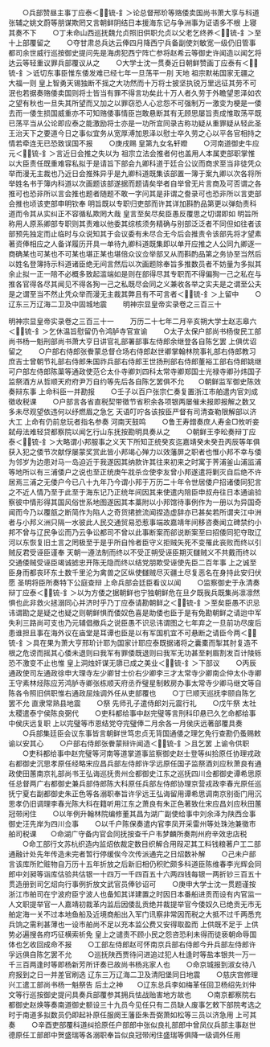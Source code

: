 <!-- { "loadSidebar": true } -->
　　○兵部赞昼主事丁应泰＜锍-釒＞论总督邢玠等赂倭卖国尚书萧大享与科道张辅之姚文蔚等朋谋欺罔又言朝鲜阴结日本援海东记与争洲事为证语多不根  上寝其奏不下
　　○丁未命山西巡抚魏允贞照旧供职允贞以父老乞终养＜锍-釒＞至十上部覆留之
　　○夺甘肃总兵达云俸四月降西宁兵备副使刘敏宽一级仍旧管事都司余世威行巡按御史提问先是海虏犯西宁阵亡参将赵希云等御史许闻造以闻乞将达云等轻重议罪兵部覆议从之
　　○大学士沈一贯奏近日朝鲜赞画丁应泰有＜锍-釒＞诋切东事臣惟东倭发难已经七年一旦荡平一刖  天地  祖宗默祐国家无疆之大福一则  皇上智勇天锡独断不摇之大功然而十万将士披坚执锐万里远征其劳不可泯也若据奏赂倭卖国则将士皆当有罪不得言功矣此十万人者久劳于外瞻望恩泽如农之望有秋也一旦失其所望而又加之以罪窃恐人心忿怨不可强制万一激变为梗是一倭去而一倭生损国威重亦不可知赂倭事情臣岂敢悬断其有无顾思屡旨责成惟取荡平既已荡平当从公论即应泰之能激励将士亦是一功所宜同录古称功疑从重罪疑从轻此圣王治天下之要道今日之事似宜务从宽厚溥加恩泽以慰士卒久劳之心以平各官相持之情若牵连无已恐致误国不报
　　○庚戌赐  皇第九女名轩嬁
　　○河南道御史牛应元＜锍-釒＞言近日会推之失以为  祖宗立法会推者何也盖用人本属吏部职掌惟以大臣责任既重难容私拟于是请旨下部会九卿科道于廷合公议而商求至当非徒凭众举而漫无主裁也乃近日会推殊异乎是九卿科道既集该部置一簿于案九卿以次各将所举姓名书于簿内科道以次画题该部遂据而题请矣举者自举曾无片言商及可否谓之各推可也恐非所以言会推也题者随题不敢一字问其是非谓之誊录可也恐非所以言吏部会推也顷该吏部申明钦奉  明旨既以专职归吏部而许其详加斟酌品第更以弹劾责科道而令其从实纠正不容循私欺罔大哉  皇言至矣尽矣臣愚反覆思之切谓即如  明旨所称用人原系卿部专职则其责难以他委其综核须务精确与别部泛泛者不同但如往者该部预先独定而止临时与众说知其于会议委有未尽合无今后会推责令该部先将才望素著资俸相应之人备详履历开具一单待九卿科道既集即以单开应推之人公同九卿逐一商确某也可某也不可某也堪正某也堪倍众议佥举部又从而斟酌品第之务协至当然后以姓名登簿持示科道诸臣绝无间言然后以次画题除奉旨多推数员者不妨量为多拟其余止拟一正一陪不必概多致起滥端如是则在部得尽其专职而不得偏狥一己之私在与推各官得各尽其闻见不得各狥一己之私既尽会同之义兼收各举之实夫是之谓至公夫是之谓至当不然止凭众举而漫无主裁其弊且有不可言者＜锍-釒＞上留中
　　○辽东三万辽海二卫及中固城地震
　　明神宗显皇帝实录卷之三百三十

明神宗显皇帝实录卷之三百三十一
　　万历二十七年二月辛亥朔大学士赵志皋六＜锍-釒＞乞休温旨慰留仍令鸿胪寺官宣谕
　　○太子太保户部尚书杨俊民工部尚书杨一魁刑部尚书萧大亨日讲官礼部署部事左侍郎余继登各自陈乞罢  上俱优诏留之
　　○户部右侍郎张餋蒙总督仓场右侍郎赵世卿掌翰林院事礼部右侍郎教习庶吉士曾朝节礼部右侍郎朱国祚兵部右侍郎王世扬刑部右侍郎董裕工部右侍郎姚继可户部左侍郎陈蕖等通政使范仑太仆寺卿刘四科太常寺卿郑国士光禄寺卿孙炜国子监祭酒方从哲顺天府府尹万自约等先后各自陈乞罢俱不允　　○朝鲜监军御史陈效奏辩东事  上命科臣一并勘报
　　○壬子以百户张宗仁奏复置浙江市舶遣内官刘成徵收税课
　　○户部言各省直税契带徵节省积余各项银两屡催未报即报解之数又多未尽观望依违何以纾燃眉之急乞  天语叮咛各该按臣严督有司清查勒限解部以济大工  上命有仍前怠玩者指名参奏  河南天鼓鸣
　　○鲁王寿鏳奏庶人寿金□攸听妾弑母法难轻贷都察院以闻乞行山东抚按勘明具奏从之
　　○朝鲜王李昖奏辩丁应泰＜锍-釒＞大略谓小邦服事之义天下所知正统癸亥迄嘉靖癸未癸丑丙辰等年俱获入犯之倭节次献俘屡蒙奖赏此皆小邦竭心殚力以效藩屏之职者也惟小邦不幸与倭为邻岁为边患对马一岛迫近于我遂因其纳款许其往来初来之时寓于荠浦釜山浦监浦等地所以有三浦倭户之说也至正统庚午戕杀佥使李友曾小邦遂遣将剿灭自后绝不许居焉三浦之无倭户今已八十九年乃今谓小邦于万历二十年令世居倭户招诸倭同犯言之不近人情乃至于此至于海东记乃正统年间因其来使遣内陪臣申叔舟往日本通谕验察彼中情形得其国风俗世系地图遂因其本藁附以小邦馆待事例作为一册以为异国奇闻而今乃以覆瓿之断简作为陷人之奇货捃摭流闻捏造虚辞亦已甚矣若所谓夹江中洲者与小邦义洲只隔一水彼此人民交通贸易恐惹事端故嘉靖年间移咨奏闻立碑禁约小邦不曾与辽民争讼而乃云争讼都司不曾以此事断案而郤说断案至曰招倭同犯夺取辽河以东恢复旧土言之罔极至于是乎所自怜者臣守义拒贼矢死不变罹此丧败而终以引贼反君受诬臣谨奉  天朝一遵法制而终以不受正朔受诬臣期灭讎贼义不共戴而终以交通倭贼受诬臣竭诚摅忠开陈无隐而终以结党朋欺受诬使先臣二百年事  上之诚至臣身而都丧环东土数千里沦为禽兽之区纵使讎贼尽灭疆土尽复恶名在身持此安归伏愿  圣明将臣所奏特下公庭查辩  上命兵部会廷臣看议以闻
　　○监察御史于永清奏辩丁应泰＜锍-釒＞以为方倭之据朝鲜也宁独朝鲜危在旦夕既我兵既集尚凛凛然惧也此非救火拯溺同心并济时乎乃丁应泰请勘朝鲜之＜锍-釒＞至矣臣愚不识忌讳谓勘之是疑之也疑之则朝鲜惧而倭奴色喜是助倭也臣于是有免勘朝鲜之请迨中军失利三路尚可支也乃元辅倡撤兵之说臣愚不识忌讳谓图之七年弃之一旦前功尽废后患谁担且事在海外议在庙堂是耳谭也臣是以有军国机宜不可悬断之请臣今两＜锍-釒＞具在果为萧大亨邢玠计耶为国家计耶应泰既据诸将之囊橐而掣其肘复造不根之危谤而摇其心倭未退则曰我军有罪倭既退则曰我军无功甚至剌眉割发百计陵轹恐不激变不止也惟  皇上洞烛奸谋无隳已成之美业＜锍-釒＞下部议
　　○丙辰通政使司左通政徐申大理寺左少卿甘士价右少卿李三才太常寺少卿南企仲太仆寺卿王守素林烃陈应芳鸿胪寺卿张栋顺天府丞乔璧星制敕房办事太常寺少卿马继文等自陈各令照旧供职惟右通政屈烛调外任从吏部覆也
　　○丁巳顺天巡抚李颐自陈乞罢不允  直隶常熟县地震
　　○祭  先师孔子遣侍郎刘元震行礼
　　○戊午祭  太社  太稷遣泰宁侯陈良弼代
　　○吏科都给事中赵完璧等言刑科印悬已久乞命都给事中侯庆远复职  上以完璧等市恩结党夺完璧俸二月余各一月侯庆远著部覆具奏
　　○兵部集廷臣会议东事皆言朝鲜世笃忠贞无背国通倭之理乞免行查勘仍蚤赐敕谕以安其心
　　○户部右侍郎张餋蒙辩许闻造＜锍-釒＞且乞罢  上谕令供职
　　○吏科都给事中赵完璧等河南等道掌道事监察御史赵士登等纠拾原任协理戎政右都御史沉思孝原任经略宋应昌兵部左侍郎许孚远原任国子监祭酒刘应秋萧良有通政使田蕙南京礼部尚书王弘诲巡抚贵州佥都御史江东之巡抚四川佥都御史谭希思原任总督两广右都御史兼兵部侍郎陈大科原任兵部左侍郎协理京营戎政李春光原任巡抚宁夏右副都御史朱正色等各溺职奉旨许孚远王弘诲留用谭希思调南京别衙门用沉思孝仍旧调理李春光陈大科在籍听用江东之萧良有朱正色著致仕宋应昌刘应秋田蕙冠带闲住
　　○以年例升翰林院编修董其昌为湖广副使给事中刘余泽为陕西佥事御史汪先岸为四川佥事
　　○以千户陈保奏遣内官李凤开采雷州等处珠池兼徵市舶司税课　　○命湖广守备内官会同抚按查千户韦梦麟所奏荆州府辛效忠店税
　　○命工部行文苏杭织造内监炤依裁定数目织解合用叚疋其工料钱粮著户工二部通融计处先年传造未完者暂行停缓俟今次传派通完之日炤数补解
　　○己未户部言该库所贮赃物自万历十五年折放之后新旧相仍积贮颇多科道臣陈维春李光辉会同郎中刘昶等诣库估验共估银一十四万一千四百五十六两四钱每银一两折钞三百五十贯造册到司乞炤向行事例折放文武官员俸钞诏可
　　○庚申大学士沈一贯题谨按浙江市舶司在宁波府臣宁波人也备知其详建置之时因日本番船进贡而设有内官监一人文职提举官一人嘉靖初裁革内监后因倭乱贡绝并裁提举官今倭奴久已绝贡无市无舶定海一关不过本地鱼船及近境商船出入军门讯察非常因而税之大抵不过千两悉充兵饷之需利甚薄也一设市舶尚不足以充本监公费又安得取盈而  上供既不足于  上供势必遍搜各府巧征横索祈免  皇上之谴责不顾小民之怨咨恐利未得而徒亵朝命辱国体也乞收回成命不报
　　○工部左侍郎赵可怀南京兵部右侍郎今升兵部左侍郎许孚远俱自陈乞罢不允
　　○巡抚陕西贾待问进追过犯人杜逢时等盐本银共一万一千三百两逢时等即杨新芳所讦奏已故尚书杨兆家人也
　　○命京城报到淑女待八府报到之日一并差官刷选  辽东三万辽海二卫及清阳堡同日地震
　　○慈庆宫修理兴工遣工部尚书杨一魁祭告  后土之神　　○辽东总兵李如梅革任回卫杨绍先刘仲文等行巡按御史提问具奏兵部覆参其拥兵怯战贻害地方故也
　　○南京都察院右都御史赵焕等奏南道御史额设三十九员今见任只有二员缺人废事乞敕下部院考选之时于南道多拟数员仍即起补原任服阕王藩臣朱吾弼萧如松等三员以济急用  上可其奏
　　○辛酉吏部覆科道纠拾原任户部郎中张似良礼部郎中曾凤仪兵部主事赵世德原任工部郎中贺盛瑞等各溺职奉旨似良冠带闲住盛瑞等俱降一级调外任用
